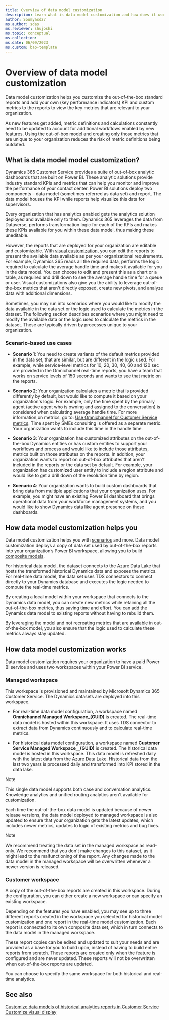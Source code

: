 ```yaml
---
title: Overview of data model customization
description: Learn what is data model customization and how does it work to help you.
author: Soumyasd27
ms.author: sdas
ms.reviewer: shujoshi
ms.topic: conceptual
ms.collection:
ms.date: 06/09/2023
ms.custom: bap-template
---
```


# Overview of data model customization

Data model customization helps you customize the out-of-the-box standard reports and add your own (key performance indicators) KPI and custom metrics to the reports to view the key metrics that are relevant to your organization.

As new features get added, metric definitions and calculations constantly need to be updated to account for additional workflows enabled by new features. Using the out-of-box model and creating only those metrics that are unique to your organization reduces the risk of metric definitions being outdated.

## What is data model model customization?

Dynamics 365 Customer Service provides a suite of out-of-box analytic dashboards that are built on Power BI. These analytic solutions provide industry standard KPIs and metrics that can help you monitor and improve the performance of your contact center. Power BI solutions deploy two components – data model (sometimes referred as data set) and report. The data model houses the KPI while reports  help visualize this data for supervisors.  

Every organization that has analytics enabled gets the analytics solution deployed and available only to them. Dynamics 365 leverages the data from Dataverse, performs transformation logic for each of the KPIs and makes these KPIs available for you within these data model, thus making these uneditable.

However, the reports that are deployed for your organization are editable and customizable. With [visual customization](customize-reports.md), you can edit the reports to present the available data available as per your organizational requirements. For example, Dynamics 365 reads all the required data, performs the logic required to calculate the average handle time and makes it available for you in the data model. You can choose to edit and present this as a chart or a table, as required and drill down to see the average handle time for a queue or user. Visual customizations also give you the ability to leverage out-of-the-box metrics that aren't directly exposed, create new pivots, and analyze data with additional dimensions.

Sometimes, you may run into scenarios where you would like to modify the data available in the data set or the logic used to calculate the metrics in the dataset. The following section describes scenarios where you might need to modify the available data or the logic used to calculate the metrics in the dataset. These are typically driven by processes unique to your organization.

### Scenario-based use cases

- **Scenario 1**: You need to create variants of the default metrics provided in the data set, that are similar, but are different in the logic used. For example, while service-level metrics for 10, 20, 30, 40, 60 and 120 sec are provided in the Omnichannel real-time reports, you have a team that works on service levels of 150 seconds and wants to see that metric on the reports.  

- **Scenario 2**: Your organization calculates a metric that is provided differently by default, but would like to compute it based on your organization's logic. For example, only the time spent by the primary agent (active agent who is owning and assigned to the conversation) is considered when calculating average handle time. For more information,on metrics, go to: [Use Omnichannel for Customer Service metrics](oc-metrics-dimensions.md#use-omnichannel-for-customer-service-metrics). Time spent by SMEs consulting is offered as a separate metric. Your organization wants to include this time in the handle time.

- **Scenario 3**: Your organization has customized attributes on the out-of-the-box Dynamics entities or has custom entities to support your workflows and process and would like to include those attributes, metrics built on those attributes on the reports. In addition, your organization wants to report on out-of-box attributes that aren't included in the reports or the data set by default. For example, your organization has customized user entity to include a region attribute and would like to get a drill down of the resolution time by region.  

- **Scenario 4**: Your organization wants to build custom dashboards that bring data from multiple applications that your organization uses. For example, you might have an existing Power BI dashboard that brings operational data from your workforce management systems, and you would like to show Dynamics data like agent presence on these dashboards.

## How data model customization helps you

Data model customization helps you with [scenarios](#scenario-based-use-cases) and more. Data model customization deploys a copy of data set used by out-of-the-box reports into your organization’s Power BI workspace, allowing you to build [composite models](/power-bi/transform-model/desktop-composite-models#enable-the-preview-feature).

For historical data model, the dataset connects to the Azure Data Lake that hosts the transformed historical Dynamics data and exposes the metrics. For real-time data model, the data set uses TDS connectors to connect directly to your Dynamics database and executes the logic needed to compute the real-time metrics.

By creating a local model within your workspace that connects to the Dynamics data model, you can create new metrics while retaining all the out-of-the-box metrics, thus saving time and effort. You can add the Dynamics data model to existing reports without having to rebuild them.  
 
By leveraging the model and not recreating metrics that are available in out-of-the-box model, you also ensure that the logic used to calculate these metrics always stay updated.
  
## How data model customization works

Data model customization requires your organization to have a paid Power BI service and uses two workspaces within your Power BI service.

### Managed workspace

This workspace is provisioned and maintained by Microsoft Dynamics 365 Customer Service. The Dynamics datasets are deployed into this workspace.  

- For real-time data model configuration, a workspace named **Omnichannel Managed Workspace_(GUID)** is created. The real-time data model is hosted within this workspace. It uses TDS connector to extract data from Dynamics continuously and to calculate real-time metrics.  

- For historical data model configuration, a workspace named **Customer Service Managed Workspace__(GUID)** is created. The historical data model is hosted in this workspace. This data model is refreshed daily with the latest data from the Azure Data Lake. Historical data from the last two years is processed daily and transformed into KPI stored in the data lake.

> [!NOTE]
> This single data model supports both case and conversation analytics. Knowledge analytics and unified routing analytics aren't available for customization.  

Each time the out-of-the-box data model is updated because of newer release versions, the data model deployed to managed workspace is also updated to ensure that your organization gets the latest updates, which includes newer metrics, updates to logic of existing metrics and bug fixes.  
 
> [!NOTE]
> We recommend treating the data set in the managed workspace as read-only. We recommend that you don't make changes to this dataset, as it might lead to the malfunctioning of the report. Any changes made to the data model in the managed workspace will be overwritten whenever a newer version is released.  

### Customer workspace

A copy of the out-of-the-box reports are created in this workspace. During the configuration, you can either create a new workspace or can specify an existing workspace.

Depending on the features you have enabled, you may see up to three different reports created in the workspace you selected for historical model customization and one report in the real-time model customization. Each report is connected to its own composite data set, which in turn connects to the data model in the managed workspace.
 
These report copies can be edited and updated to suit your needs and are provided as a base for you to build upon, instead of having to build entire reports from scratch. These reports are created only when the feature is configured and are never updated. These reports will not be overwritten when out-of-the-box reports are updated.  
 
You can choose to specify the same workspace for both historical and real-time analytics.

## See also
[Customize data models of historical analytics reports in Customer Service](model-customize-reports.md#customize-data-models-of-historical-analytics-reports-in-customer-service)  
[Customize visual display](customize-reports.md#customize-visual-display)
